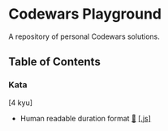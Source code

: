 # Codewars Playground

A repository of personal Codewars solutions.

## Table of Contents

### Kata

[4 kyu]

- Human readable duration format <a href="https://www.codewars.com/kata/52742f58faf5485cae000b9a">&#128279;</a> <a href="https://github.com/julienshim/Codewars-Playground/blob/master/JavaScript/4%20kyu/Human%20readable%20duration%20format.js" target="_blank">[.js]</a>
